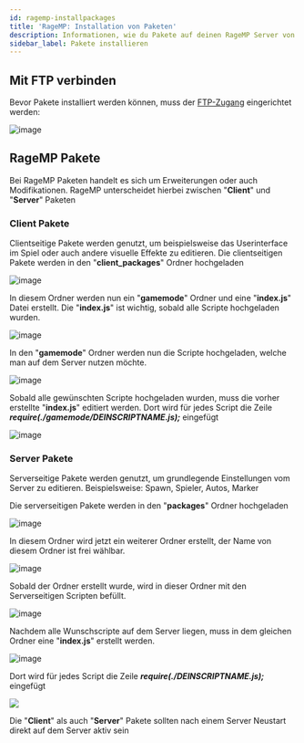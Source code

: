 ```yaml
---
id: ragemp-installpackages
title: 'RageMP: Installation von Paketen'
description: Informationen, wie du Pakete auf deinen RageMP Server von ZAP-Hosting installieren kannst - ZAP-Hosting.com Dokumentation
sidebar_label: Pakete installieren
---
```


## Mit FTP verbinden

Bevor Pakete installiert werden können, muss der [FTP-Zugang](gameserver-ftpaccess.md) eingerichtet werden:

![image](https://user-images.githubusercontent.com/13604413/159178012-0172691b-d49f-49d6-ab34-cc01eadbacf5.png)

## RageMP Pakete

Bei RageMP Paketen handelt es sich um Erweiterungen oder auch Modifikationen. 
RageMP unterscheidet hierbei zwischen "**Client**" und "**Server**" Paketen

### Client Pakete

Clientseitige Pakete werden genutzt, um beispielsweise das Userinterface im Spiel oder auch andere visuelle Effekte zu editieren.
Die clientseitigen Pakete werden in den "**client_packages**" Ordner hochgeladen

![image](https://user-images.githubusercontent.com/26007280/189705054-14877243-9134-4ebb-8d64-3ec3448fdc4c.png)

In diesem Ordner werden nun ein "**gamemode**" Ordner und eine "**index.js**" Datei erstellt.
Die "**index.js**" ist wichtig, sobald alle Scripte hochgeladen wurden. 

![image](https://user-images.githubusercontent.com/26007280/189705088-ef6465ed-9703-44d2-b985-1cff402ccc27.png)

In den "**gamemode**" Ordner werden nun die Scripte hochgeladen, welche man auf dem Server nutzen möchte.

![image](https://user-images.githubusercontent.com/26007280/189705208-dd29df8a-6299-4300-99ef-485fc6e624a5.png)

Sobald alle gewünschten Scripte hochgeladen wurden, muss die vorher erstellte "**index.js**" editiert werden.
Dort wird für jedes Script die Zeile ***require(./gamemode/DEINSCRIPTNAME.js);*** eingefügt

![image](https://user-images.githubusercontent.com/13604413/159178015-9106b7ea-41c4-4876-868c-dbca30410d62.png)

### Server Pakete

Serverseitige Pakete werden genutzt, um grundlegende Einstellungen vom Server zu editieren.
Beispielsweise: Spawn, Spieler, Autos, Marker

Die serverseitigen Pakete werden in den "**packages**" Ordner hochgeladen

![image](https://user-images.githubusercontent.com/13604413/159178021-7b030066-b72a-41a9-9baa-c9abba124ff2.png)

In diesem Ordner wird jetzt ein weiterer Ordner erstellt, der Name von diesem Ordner ist frei wählbar.

![image](https://user-images.githubusercontent.com/13604413/159178028-2b2bbd99-c4a1-4422-b4c8-bad298aefea7.png)

Sobald der Ordner erstellt wurde, wird in dieser Ordner mit den Serverseitigen Scripten befüllt.

![image](https://user-images.githubusercontent.com/13604413/159178033-5240c361-d4de-40dd-8d1f-64d207529842.png)

Nachdem alle Wunschscripte auf dem Server liegen, muss in dem gleichen Ordner eine "**index.js**" erstellt werden.

![image](https://user-images.githubusercontent.com/26007280/189705250-0dd24ec9-ae1e-4468-a8b0-cbbf8c0c89c6.png)

Dort wird für jedes Script die Zeile ***require(./DEINSCRIPTNAME.js);*** eingefügt

![](https://user-images.githubusercontent.com/13604413/159178015-9106b7ea-41c4-4876-868c-dbca30410d62.png)

Die "**Client**" als auch "**Server**" Pakete sollten nach einem Server Neustart direkt auf dem Server aktiv sein
